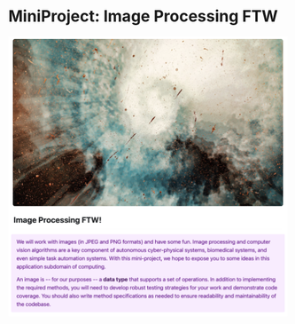 # MiniProject: Image Processing FTW

 [![Miniproject Description](img/Cover-MP-ImageProcessing.png)](https://ubc-ece.craft.me/mp-ImageProcessing)